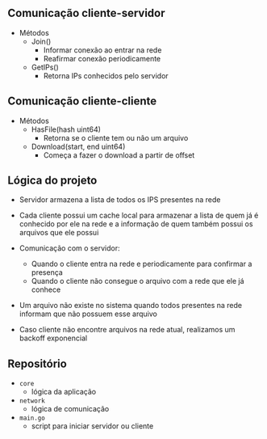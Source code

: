 ## Comunicação cliente-servidor

- Métodos
    - Join()
        - Informar conexão ao entrar na rede
        - Reafirmar conexão periodicamente
    - GetIPs()
        - Retorna IPs conhecidos pelo servidor

## Comunicação cliente-cliente

- Métodos
    - HasFile(hash uint64)
        - Retorna se o cliente tem ou não um arquivo
    - Download(start, end uint64)
        - Começa a fazer o download a partir de offset
     
## Lógica do projeto

  - Servidor armazena a lista de todos os IPS presentes na rede
  - Cada cliente possui um cache local para armazenar a lista de quem já é conhecido por ele na rede e a informação de quem também possui os arquivos que ele possui
  - Comunicação com o servidor:
      - Quando o cliente entra na rede e periodicamente para confirmar a presença
      - Quando o cliente não consegue o arquivo com a rede que ele já conhece
   
  - Um arquivo não existe no sistema quando todos presentes na rede informam que não possuem esse arquivo
  - Caso cliente não encontre arquivos na rede atual, realizamos um backoff exponencial

## Repositório

- `core`
  - lógica da aplicação
- `network`
  - lógica de comunicação
- `main.go`
  - script para iniciar servidor ou cliente
